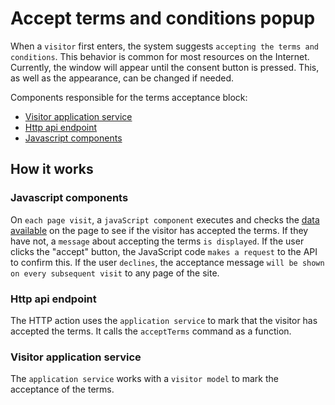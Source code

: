 # Accept terms and conditions popup

When a `visitor` first enters, the system suggests `accepting the terms and conditions`. This behavior is common for most resources on the Internet. Currently, the window will appear until the consent button is pressed. This, as well as the appearance, can be changed if needed.

Components responsible for the terms acceptance block:

- [Visitor application service](./../../app/code/Application/Visitor)
- [Http api endpoint](./../../app/code/Infrastructure/Http/Actions/POST/Api/Userinfo/DefaultAction.php)
- [Javascript components](./../../public/http/media/js/frontend/userinfo)

## How it works

### Javascript components

On `each page visit`, a `javaScript component` executes and checks the [data available](./../../public/http/media/js/frontend/visitor/visitorData.js) on the page to see if the visitor has accepted the terms. If they have not, a `message` about accepting the terms `is displayed`. If the user clicks the "accept" button, the JavaScript code `makes a request` to the API to confirm this. If the user `declines`, the acceptance message `will be shown on every subsequent visit` to any page of the site.

### Http api endpoint

The HTTP action uses the `application service` to mark that the visitor has accepted the terms. It calls the `acceptTerms` command as a function.

### Visitor application service

The `application service` works with a `visitor model` to mark the acceptance of the terms.
